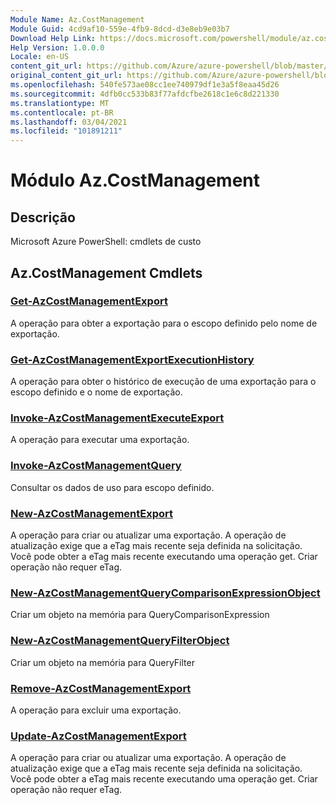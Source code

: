 ```yaml
---
Module Name: Az.CostManagement
Module Guid: 4cd9af10-559e-4fb9-8dcd-d3e8eb9e03b7
Download Help Link: https://docs.microsoft.com/powershell/module/az.costmanagement
Help Version: 1.0.0.0
Locale: en-US
content_git_url: https://github.com/Azure/azure-powershell/blob/master/src/CostManagement/help/Az.CostManagement.md
original_content_git_url: https://github.com/Azure/azure-powershell/blob/master/src/CostManagement/help/Az.CostManagement.md
ms.openlocfilehash: 540fe573ae08cc1ee740979df1e3a5f8eaa45d26
ms.sourcegitcommit: 4dfb0cc533b83f77afdcfbe2618c1e6c8d221330
ms.translationtype: MT
ms.contentlocale: pt-BR
ms.lasthandoff: 03/04/2021
ms.locfileid: "101891211"
---
```

# Módulo Az.CostManagement
## Descrição
Microsoft Azure PowerShell: cmdlets de custo

## Az.CostManagement Cmdlets
### [Get-AzCostManagementExport](Get-AzCostManagementExport.md)
A operação para obter a exportação para o escopo definido pelo nome de exportação.

### [Get-AzCostManagementExportExecutionHistory](Get-AzCostManagementExportExecutionHistory.md)
A operação para obter o histórico de execução de uma exportação para o escopo definido e o nome de exportação.

### [Invoke-AzCostManagementExecuteExport](Invoke-AzCostManagementExecuteExport.md)
A operação para executar uma exportação.

### [Invoke-AzCostManagementQuery](Invoke-AzCostManagementQuery.md)
Consultar os dados de uso para escopo definido.

### [New-AzCostManagementExport](New-AzCostManagementExport.md)
A operação para criar ou atualizar uma exportação.
A operação de atualização exige que a eTag mais recente seja definida na solicitação.
Você pode obter a eTag mais recente executando uma operação get.
Criar operação não requer eTag.

### [New-AzCostManagementQueryComparisonExpressionObject](New-AzCostManagementQueryComparisonExpressionObject.md)
Criar um objeto na memória para QueryComparisonExpression

### [New-AzCostManagementQueryFilterObject](New-AzCostManagementQueryFilterObject.md)
Criar um objeto na memória para QueryFilter

### [Remove-AzCostManagementExport](Remove-AzCostManagementExport.md)
A operação para excluir uma exportação.

### [Update-AzCostManagementExport](Update-AzCostManagementExport.md)
A operação para criar ou atualizar uma exportação.
A operação de atualização exige que a eTag mais recente seja definida na solicitação.
Você pode obter a eTag mais recente executando uma operação get.
Criar operação não requer eTag.

